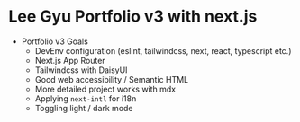 # Lee Gyu Portfolio v3 with next.js

- Portfolio v3 Goals
  - DevEnv configuration (eslint, tailwindcss, next, react, typescript etc.)
  - Next.js App Router
  - Tailwindcss with DaisyUI
  - Good web accessibility / Semantic HTML
  - More detailed project works with mdx
  - Applying `next-intl` for i18n
  - Toggling light / dark mode
